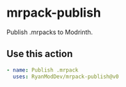 # mrpack-publish

Publish .mrpacks to Modrinth.

## Use this action

```yaml
- name: Publish .mrpack
  uses: RyanModDev/mrpack-publish@v0
```
